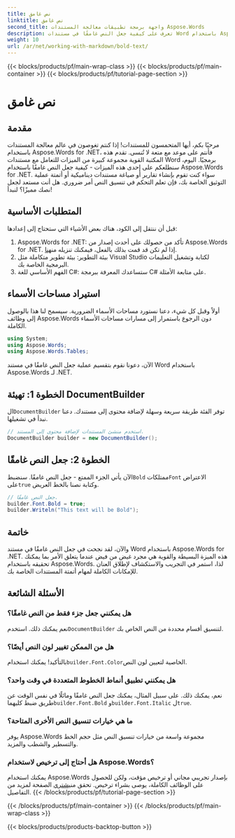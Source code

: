 ```yaml
---
title: نص غامق
linktitle: نص غامق
second_title: واجهة برمجة تطبيقات معالجة المستندات Aspose.Words
description: تعرف على كيفية جعل النص غامقًا في مستندات Word باستخدام Aspose.Words for .NET من خلال دليلنا خطوة بخطوة. مثالي لأتمتة تنسيق المستندات الخاصة بك.
weight: 10
url: /ar/net/working-with-markdown/bold-text/
---
```


{{< blocks/products/pf/main-wrap-class >}}
{{< blocks/products/pf/main-container >}}
{{< blocks/products/pf/tutorial-page-section >}}

# نص غامق

## مقدمة

مرحبًا بكم، أيها المتحمسون للمستندات! إذا كنتم تغوصون في عالم معالجة المستندات باستخدام Aspose.Words for .NET، فأنتم على موعد مع متعة لا تُنسى. تقدم هذه المكتبة القوية مجموعة كبيرة من الميزات للتعامل مع مستندات Word برمجيًا. اليوم، سنطلعكم على إحدى هذه الميزات - كيفية جعل النص غامقًا باستخدام Aspose.Words for .NET. سواء كنت تقوم بإنشاء تقارير أو صياغة مستندات ديناميكية أو أتمتة عملية التوثيق الخاصة بك، فإن تعلم التحكم في تنسيق النص أمر ضروري. هل أنت مستعد لجعل نصك مميزًا؟ لنبدأ!

## المتطلبات الأساسية

قبل أن ننتقل إلى الكود، هناك بعض الأشياء التي ستحتاج إلى إعدادها:

1.  Aspose.Words for .NET: تأكد من حصولك على أحدث إصدار من Aspose.Words for .NET. إذا لم تكن قد قمت بذلك بالفعل، فيمكنك تنزيله من[هنا](https://releases.aspose.com/words/net/).
2. بيئة التطوير: بيئة تطوير متكاملة مثل Visual Studio لكتابة وتشغيل التعليمات البرمجية الخاصة بك.
3. الفهم الأساسي للغة C#: ستساعدك المعرفة ببرمجة C# على متابعة الأمثلة.

## استيراد مساحات الأسماء

أولاً وقبل كل شيء، دعنا نستورد مساحات الأسماء الضرورية. سيسمح لنا هذا بالوصول إلى وظائف Aspose.Words دون الرجوع باستمرار إلى مسارات مساحات الأسماء الكاملة.

```csharp
using System;
using Aspose.Words;
using Aspose.Words.Tables;
```

الآن، دعونا نقوم بتقسيم عملية جعل النص غامقًا في مستند Word باستخدام Aspose.Words لـ .NET.

## الخطوة 1: تهيئة DocumentBuilder

 ال`DocumentBuilder` توفر الفئة طريقة سريعة وسهلة لإضافة محتوى إلى مستندك. دعنا نبدأ في تشغيلها.

```csharp
// استخدم منشئ المستندات لإضافة محتوى إلى المستند.
DocumentBuilder builder = new DocumentBuilder();
```

## الخطوة 2: جعل النص غامقًا

 الآن يأتي الجزء الممتع - جعل النص غامقًا. سنضبط`Bold` ممتلكات`Font` الاعتراض على`true` وكتابة نصنا بالخط العريض.

```csharp
// جعل النص غامقًا.
builder.Font.Bold = true;
builder.Writeln("This text will be Bold");
```

## خاتمة

والآن، لقد نجحت في جعل النص غامقًا في مستند Word باستخدام Aspose.Words for .NET. هذه الميزة البسيطة والقوية هي مجرد غيض من فيض عندما يتعلق الأمر بما يمكنك تحقيقه باستخدام Aspose.Words. لذا، استمر في التجريب والاستكشاف لإطلاق العنان للإمكانات الكاملة لمهام أتمتة المستندات الخاصة بك.

## الأسئلة الشائعة

### هل يمكنني جعل جزء فقط من النص غامقًا؟
 نعم يمكنك ذلك. استخدم`DocumentBuilder` لتنسيق أقسام محددة من النص الخاص بك.

### هل من الممكن تغيير لون النص أيضًا؟
 بالتأكيد! يمكنك استخدام`builder.Font.Color`الخاصية لتعيين لون النص.

### هل يمكنني تطبيق أنماط الخطوط المتعددة في وقت واحد؟
 نعم، يمكنك ذلك. على سبيل المثال، يمكنك جعل النص غامقًا ومائلًا في نفس الوقت عن طريق ضبط كليهما`builder.Font.Bold` و`builder.Font.Italic` ل`true`.

### ما هي خيارات تنسيق النص الأخرى المتاحة؟
يوفر Aspose.Words مجموعة واسعة من خيارات تنسيق النص مثل حجم الخط والتسطير والشطب والمزيد.

### هل أحتاج إلى ترخيص لاستخدام Aspose.Words؟
 يمكنك استخدام Aspose.Words بإصدار تجريبي مجاني أو ترخيص مؤقت، ولكن للحصول على الوظائف الكاملة، يوصى بشراء ترخيص. تحقق من[يشتري](https://purchase.aspose.com/buy) الصفحة لمزيد من التفاصيل.
{{< /blocks/products/pf/tutorial-page-section >}}

{{< /blocks/products/pf/main-container >}}
{{< /blocks/products/pf/main-wrap-class >}}

{{< blocks/products/products-backtop-button >}}
